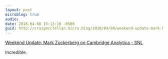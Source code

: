 ```yaml
---
layout: post
microblog: true
audio: 
date: 2018-04-08 15:13:10 -0500
guid: http://craigmcclellan.micro.blog/2018/04/08/weekend-update-mark.html
---
```

[Weekend Update: Mark Zuckerberg on Cambridge Analytica - SNL](https://m.youtube.com/watch?v=GqRo9xYKnfA&feature=youtu.be)

Incredible.
